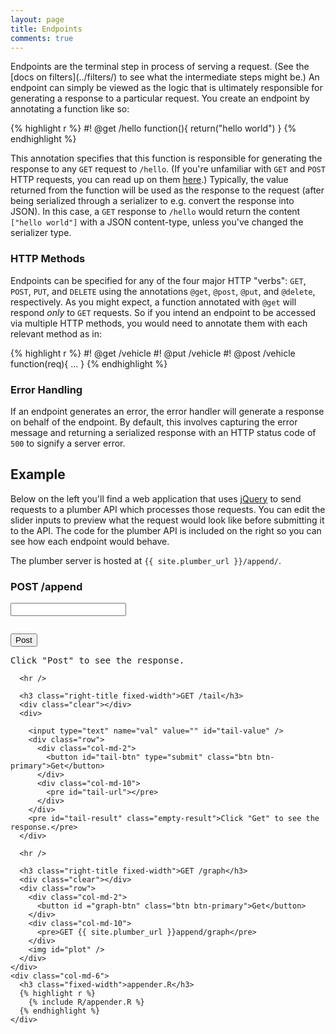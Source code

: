 ```yaml
---
layout: page
title: Endpoints
comments: true
---
```


<div class="row"><div class="col-sm-8" markdown="1">
Endpoints are the terminal step in process of serving a request. (See the [docs on filters](../filters/) to see what the intermediate steps might be.) An endpoint can simply be viewed as the logic that is ultimately responsible for generating a response to a particular request. You create an endpoint by annotating a function like so:

{% highlight r %}
#! @get /hello
function(){
  return("hello world")
}
{% endhighlight %}

This annotation specifies that this function is responsible for generating the response to any `GET` request to `/hello`. (If you're unfamiliar with `GET` and `POST` HTTP requests, you can read up on them [here](http://www.restapitutorial.com/lessons/httpmethods.html).) Typically, the value returned from the function will be used as the response to the request (after being serialized through a serializer to e.g. convert the response into JSON). In this case, a `GET` response to `/hello` would return the content `["hello world"]` with a JSON content-type, unless you've changed the serializer type.

### HTTP Methods

Endpoints can be specified for any of the four major HTTP "verbs": `GET`, `POST`, `PUT`, and `DELETE` using the annotations `@get`, `@post`, `@put`, and `@delete`, respectively. As you might expect, a function annotated with `@get` will respond *only* to `GET` requests. So if you intend an endpoint to be accessed via multiple HTTP methods, you would need to annotate them with each relevant method as in:

{% highlight r %}
#! @get /vehicle
#! @put /vehicle
#! @post /vehicle
function(req){
  ...
}
{% endhighlight %}

### Error Handling

If an endpoint generates an error, the error handler will generate a response on behalf of the endpoint. By default, this involves capturing the error message and returning a serialized response with an HTTP status code of `500` to signify a server error.

## Example

Below on the left you'll find a web application that uses [jQuery](http://jquery.com/) to send requests to a plumber API which processes those requests. You can edit the slider inputs to preview what the request would look like before submitting it to the API. The code for the plumber API is included on the right so you can see how each endpoint would behave.

The plumber server is hosted at `{{ site.plumber_url }}/append/`.

</div></div>
  <div class="row">
    <div class="col-md-6 right-border">
      <h3 class="right-title fixed-width">POST /append</h3>
      <div class="clear"></div>
      <input type="text" name="val" value="" id="post-value" />
      <pre id="value-url"></pre>
      <div class="row">
        <div class="col-md-2">
          <button id="post-btn" type="submit" class="btn btn-primary">Post</button>
        </div>
        <div class="col-md-10">
          <pre id="post-result" class="empty-result">Click "Post" to see the response.</pre>
        </div>
      </div>

      <hr />

      <h3 class="right-title fixed-width">GET /tail</h3>
      <div class="clear"></div>
      <div>

        <input type="text" name="val" value="" id="tail-value" />
        <div class="row">
          <div class="col-md-2">
            <button id="tail-btn" type="submit" class="btn btn-primary">Get</button>
          </div>
          <div class="col-md-10">
            <pre id="tail-url"></pre>
          </div>
        </div>
        <pre id="tail-result" class="empty-result">Click "Get" to see the response.</pre>
      </div>

      <hr />

      <h3 class="right-title fixed-width">GET /graph</h3>
      <div class="clear"></div>
      <div class="row">
        <div class="col-md-2">
          <button id ="graph-btn" class="btn btn-primary">Get</button>
        </div>
        <div class="col-md-10">
          <pre>GET {{ site.plumber_url }}append/graph</pre>
        </div>
        <img id="plot" />
      </div>
    </div>
    <div class="col-md-6">
      <h3 class="fixed-width">appender.R</h3>
      {% highlight r %}
        {% include R/appender.R %}
      {% endhighlight %}
    </div>
  </div>


<script type="text/javascript">
  $(function(){
    $("#post-value").ionRangeSlider({
      min: 1,
      max: 100,
      from: 50,
      onChange: function (data) {
        updatePostURLs();
      },
    });

    $("#tail-value").ionRangeSlider({
      min: 1,
      max: 50,
      from: 10,
      onChange: function (data) {
        updateTailURLs();
      },
    });

    function updatePostURLs(){
      var val = $('#post-value').val();
      $('#value-url').text('POST {val: ' + val + '} -> {{ site.plumber_url }}/append/append');
    }

    function updateTailURLs(){
      var val = $('#tail-value').val();
      $('#tail-url').text('GET {{ site.plumber_url }}/append/tail?n=' + val);
    }

    function updateOutput(res){
      if (res){
        $('#post-result').fadeOut(100).text(JSON.stringify(res)).removeClass('empty-result').fadeOut(100).fadeIn(100);
      }

      return $.get('{{ site.plumber_url }}/append/tail?n=' + $('#tail-value').val())
      .done(function(tail){
        $('#tail-result').text(JSON.stringify(tail)).removeClass('empty-result').fadeOut(100).fadeIn(100);
        $('#plot').attr('src', '{{ site.plumber_url }}/append/graph?t=' + new Date().getTime()).fadeOut(100).fadeIn(100);
      });
    }

    // init
    updatePostURLs();
    updateTailURLs();
    updateOutput();

    $('#tail-btn').click(function(){
      $.get('{{ site.plumber_url }}/append/tail?n=' + $('#tail-value').val())
      .done(function(tail){
        $('#tail-result').text(JSON.stringify(tail)).removeClass('empty-result').fadeOut(100).fadeIn(100);
      })
      .fail(function(err){
        console.log(err);
      });
    });

    $('#post-btn').click(function(){
      $.post('{{ site.plumber_url }}/append/append', {val: $('#post-value').val() })
      .done(function(res){
        updateOutput(res);
      })
      .fail(function(err){
        console.log(err);
      });
    })

    $('#graph-btn').click(function(){
      $('#plot').attr('src', '{{ site.plumber_url }}/append/graph?t=' + new Date().getTime()).fadeOut(100).fadeIn(100);
    });

  });
</script>
